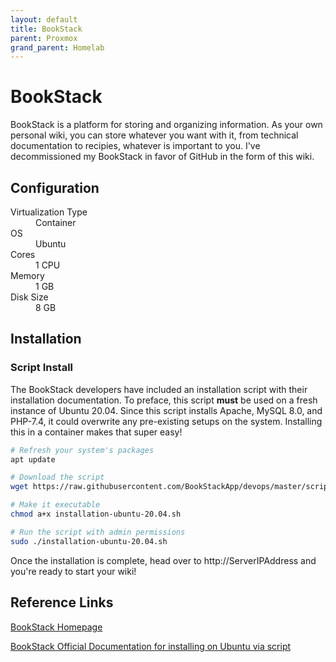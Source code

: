 ```yaml
---
layout: default
title: BookStack
parent: Proxmox
grand_parent: Homelab
---
```


# BookStack

BookStack is a platform for storing and organizing information. As your own personal wiki, you can store whatever you want with it, from technical documentation to recipies, whatever is important to you. I've decommissioned my BookStack in favor of GitHub in the form of this wiki.

## Configuration

<dl>
  <dt>Virtualization Type</dt><dd>Container</dd>
  <dt>OS</dt><dd>Ubuntu</dd>
  <dt>Cores</dt><dd>1 CPU</dd>
  <dt>Memory</dt><dd>1 GB</dd>
  <dt>Disk Size</dt><dd>8 GB</dd>
</dl>

## Installation

### Script Install

The BookStack developers have included an installation script with their installation documentation. To preface, this script **must** be used on a fresh instance of Ubuntu 20.04. Since this script installs Apache, MySQL 8.0, and PHP-7.4, it could overwrite any pre-existing setups on the system. Installing this in a container makes that super easy!

```bash
# Refresh your system's packages
apt update

# Download the script
wget https://raw.githubusercontent.com/BookStackApp/devops/master/scripts/installation-ubuntu-20.04.sh

# Make it executable
chmod a+x installation-ubuntu-20.04.sh

# Run the script with admin permissions
sudo ./installation-ubuntu-20.04.sh
```

Once the installation is complete, head over to http://ServerIPAddress and you're ready to start your wiki!

## Reference Links

[BookStack Homepage](https://www.bookstackapp.com/)

[BookStack Official Documentation for installing on Ubuntu via script](https://www.bookstackapp.com/docs/admin/installation/#ubuntu-2004)
